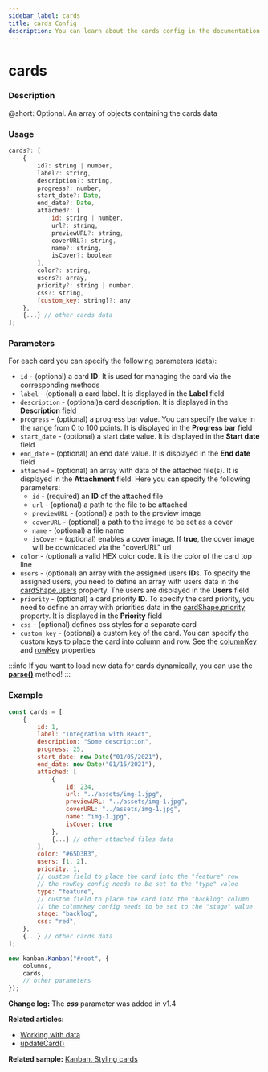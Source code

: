 ```yaml
---
sidebar_label: cards
title: cards Config
description: You can learn about the cards config in the documentation of the DHTMLX JavaScript Kanban library. Browse developer guides and API reference, try out code examples and live demos, and download a free 30-day evaluation version of DHTMLX Kanban.
---
```


# cards

### Description

@short: Optional. An array of objects containing the cards data

### Usage

~~~jsx {}
cards?: [
	{
		id?: string | number,
		label?: string,
		description?: string,
		progress?: number,
		start_date?: Date,
		end_date?: Date,
		attached?: [
			id: string | number,
			url?: string,
			previewURL?: string,
			coverURL?: string,
			name?: string,
			isCover?: boolean
		],
		color?: string,
		users?: array,
		priority?: string | number,
		css?: string,
		[custom_key: string]?: any
	},
	{...} // other cards data
];
~~~

### Parameters

For each card you can specify the following parameters (data):

- `id` - (optional) a card **ID**. It is used for managing the card via the corresponding methods
- `label` - (optional) a card label. It is displayed in the **Label** field
- `description` -  (optional)a card description. It is displayed in the **Description** field
- `progress` - (optional) a progress bar value. You can specify the value in the range from 0 to 100 points. It is displayed in the **Progress bar** field
- `start_date` - (optional) a start date value. It is displayed in the **Start date** field
- `end_date` - (optional) an end date value. It is displayed in the **End date** field
- `attached` - (optional) an array with data of the attached file(s). It is displayed in the **Attachment** field. Here you can specify the following parameters:
	- `id` - (required) an **ID** of the attached file 
	- `url` - (optional) a path to the file to be attached
	- `previewURL` - (optional) a path to the preview image
	- `coverURL` - (optional) a path to the image to be set as a cover
	- `name` - (optional) a file name
	- `isCover` - (optional) enables a cover image. If **true**, the cover image will be downloaded via the "coverURL" url
- `color` - (optional) a valid HEX color code. It is the color of the card top line
- `users` - (optional) an array with the assigned users **ID**s. To specify the assigned users, you need to define an array with users data in the [cardShape.users](../js_kanban_cardshape_config) property. The users are displayed in the **Users** field
- `priority` - (optional) a card priority **ID**. To specify the card priority, you need to define an array with priorities data in the [cardShape.priority](../js_kanban_cardshape_config) property. It is displayed in the **Priority** field
- `css` - (optional) defines css styles for a separate card
- `custom_key` - (optional) a custom key of the card. You can specify the custom keys to place the card into column and row. See the [columnKey](../js_kanban_columnkey_config) and [rowKey](../js_kanban_rowkey_config) properties

:::info
If you want to load new data for cards dynamically, you can use the [**parse()**](../../methods/js_kanban_parse_method) method!
:::

### Example

~~~jsx {1-32,36}
const cards = [
	{
		id: 1,
		label: "Integration with React",
		description: "Some description",
		progress: 25,
		start_date: new Date("01/05/2021"),
		end_date: new Date("01/15/2021"),
		attached: [
			{
				id: 234,
				url: "../assets/img-1.jpg",
				previewURL: "../assets/img-1.jpg",
				coverURL: "../assets/img-1.jpg",
				name: "img-1.jpg",
				isCover: true
			},
			{...} // other attached files data
		],
		color: "#65D3B3",
		users: [1, 2],
		priority: 1,
		// custom field to place the card into the "feature" row 
		// the rowKey config needs to be set to the "type" value
		type: "feature",
		// custom field to place the card into the "backlog" column 
		// the columnKey config needs to be set to the "stage" value
		stage: "backlog",
		css: "red",
	},
	{...} // other cards data
];

new kanban.Kanban("#root", {
	columns,
	cards,
	// other parameters
});
~~~

**Change log:** The ***css*** parameter was added in v1.4

**Related articles:**
- [Working with data](../../../guides/working_with_data)
- [updateCard()](api/methods/js_kanban_updatecard_method.md)

**Related sample:** [Kanban. Styling cards](https://snippet.dhtmlx.com/qu6rpktk?tag=kanban)